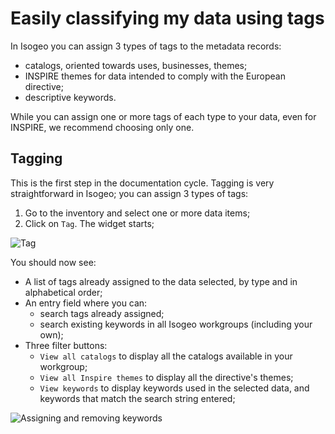 # Easily classifying my data using tags

In Isogeo you can assign 3 types of tags to the metadata records:

* catalogs, oriented towards uses, businesses, themes;
* INSPIRE themes for data intended to comply with the European directive;
* descriptive keywords.

While you can assign one or more tags of each type to your data, even for INSPIRE, we recommend choosing only one.

## Tagging

This is the first step in the documentation cycle. Tagging is very straightforward in Isogeo; you can assign 3 types of tags:

1.	Go to the inventory and select one or more data items;
2.	Click on `Tag`. The widget starts;

![Tag](/images/inv_edit_tags_widget.png "Tagging widget")

You should now see:
* A list of tags already assigned to the data selected, by type and in alphabetical order;
* An entry field where you can:
    * search tags already assigned;
    * search existing keywords in all Isogeo workgroups (including your own);
* Three filter buttons:
    * `View all catalogs` to display all the catalogs available in your workgroup;
    * `View all Inspire themes` to display all the directive&apos;s themes;
    * `View keywords` to display keywords used in the selected data, and keywords that match the search string entered;

![Assigning and removing keywords](/images/inv_edit_tags_keywords.gif "Keywords")
